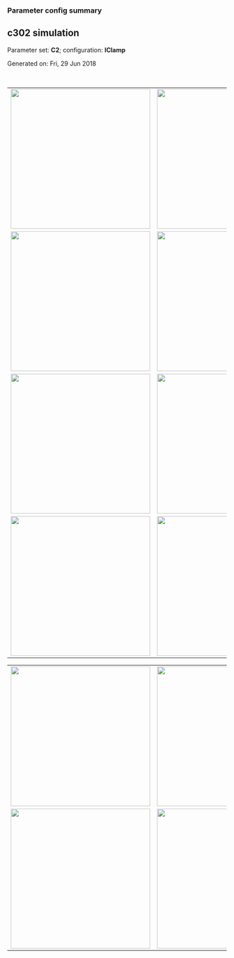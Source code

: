 ### Parameter config summary 
<h2>c302 simulation</h2>
<p>Parameter set: <b>C2</b>; configuration: <b>IClamp</b></p>
<p>Generated on: Fri, 29 Jun 2018</p><br/>
<table>

<tr>
  <td><a href="images/neurons_C2_IClamp.png"><img alt=" " src="images/neurons_C2_IClamp.png" height="320"/></a></td>
  <td><a href="images/traces_neuron_IClamp_C2.png"><img alt=" " src="images/traces_neuron_IClamp_C2.png" height="320"/></a></td>
</tr>

<tr>
  <td><a href="images/neuron_activity_C2_IClamp.png"><img alt=" " src="images/neuron_activity_C2_IClamp.png" height="320"/></a></td>
  <td><a href="images/traces_neuron_activity_IClamp_C2.png"><img alt=" " src="images/traces_neuron_activity_IClamp_C2.png" height="320"/></a></td>
</tr>

<tr>
  <td><a href="images/muscles_C2_IClamp.png"><img alt=" " src="images/muscles_C2_IClamp.png" height="320"/></a></td>
  <td><a href="images/traces_muscles_IClamp_C2.png"><img alt=" " src="images/traces_muscles_IClamp_C2.png" height="320"/></a></td>
</tr>

<tr>
  <td><a href="images/muscle_activity_C2_IClamp.png"><img alt=" " src="images/muscle_activity_C2_IClamp.png" height="320"/></a></td>
  <td><a href="images/traces_muscles_activity_IClamp_C2.png"><img alt=" " src="images/traces_muscles_activity_IClamp_C2.png" height="320"/></a></td>
</tr>
</table>
<table>

<tr><td><a href="images/c302_C2_IClamp_exc_to_neurons.png"><img alt=" " src="images/c302_C2_IClamp_exc_to_neurons.png" height="320"/></a></td>

  <td><a href="images/c302_C2_IClamp_inh_to_neurons.png"><img alt=" " src="images/c302_C2_IClamp_inh_to_neurons.png" height="320"/></a></td>

  <td><a href="images/c302_C2_IClamp_elec_neurons_neurons.png"><img alt=" " src="images/c302_C2_IClamp_elec_neurons_neurons.png" height="320"/></a></td></tr>

<tr><td><a href="images/c302_C2_IClamp_exc_to_muscles.png"><img alt=" " src="images/c302_C2_IClamp_exc_to_muscles.png" height="320"/></a></td>

  <td><a href="images/c302_C2_IClamp_inh_to_muscles.png"><img alt=" " src="images/c302_C2_IClamp_inh_to_muscles.png" height="320"/></a></td></tr>
</table>
